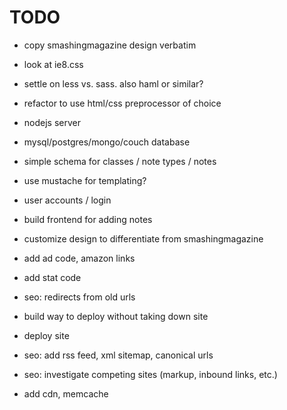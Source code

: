 # TODO

* copy smashingmagazine design verbatim
* look at ie8.css

* settle on less vs. sass. also haml or similar?
* refactor to use html/css preprocessor of choice

* nodejs server
* mysql/postgres/mongo/couch database
* simple schema for classes / note types / notes 
* use mustache for templating?
* user accounts / login

* build frontend for adding notes
* customize design to differentiate from smashingmagazine
* add ad code, amazon links
* add stat code
* seo: redirects from old urls

* build way to deploy without taking down site

* deploy site

* seo: add rss feed, xml sitemap, canonical urls
* seo: investigate competing sites (markup, inbound links, etc.)
* add cdn, memcache